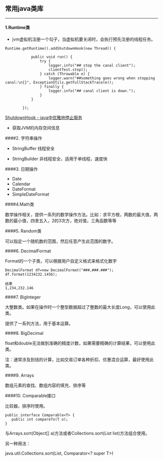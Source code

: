 ## 常用java类库

---

#### 1.Runtime类

* jvm虚拟机注册一个勾子，当虚拟机要关闭时，会执行预先注册的线程任务。

```
Runtime.getRuntime().addShutdownHook(new Thread() {

            public void run() {
                try {
                    logger.info("## stop the canal client");
                    clientTest.stop();
                } catch (Throwable e) {
                    logger.warn("##something goes wrong when stopping canal:\n{}", ExceptionUtils.getFullStackTrace(e));
                } finally {
                    logger.info("## canal client is down.");
                }
            }

        });
 ```
 
 [ShutdownHook - java中优雅地停止服务](https://mp.weixin.qq.com/s/z5bfW8OJOYMK-fzSzDOkdg)
 
 * 获取JVM的内存空间信息
 
####2. 字符串操作

* StringBuffer 线程安全

* StringBuilder 非线程安全，适用于单线程，速度快

####3. 日期操作

* Date
* Calendar
* DateFormat
* SimpleDateFormat

####4.Math类

数学操作相关，提供一系列的数学操作方法。比如：求平方根，两数的最大值，两数的最小值，四舍五入，2的3次方，绝对值，三角函数等等

####5. Random类

可以指定一个随机数的范围，然后任意产生此范围的数字。

####6. DecimalFormat

Format的一个子类，可以根据用户自定义格式来格式化数字

```
DecimalFormat df=new DecimalFormat("###,###.###");
df.format(1234232.1456);

结果
1,234,232.146

```

####7. BigInteger

大整数类。如果在操作时一个整型数据超过了整数的最大长度Long，可以使用此类。

提供了一系列方法，用于基本运算。

####8. BigDecimal

float和double无法做到准确的精度计数，如果需要精确的计算结果，可以使用此类。

注：通常涉及到钱的计算，比如交易订单各种折扣、优惠混合运算，最好使用此类。


####9. Arrays

数组元素的查找、数组内容的填充、排序等

####10. Comparable接口

比较器，排序时使用。

```
public interface Comparable<T> {
   public int compareTo(T o);
} 
 ```
 
与Arrays.sort(Object[] a)方法或者Collections.sort(List<T> list)方法组合使用。
 
另一种用法：

java.util.Collections.sort(List<T>, Comparator<? super T>)
